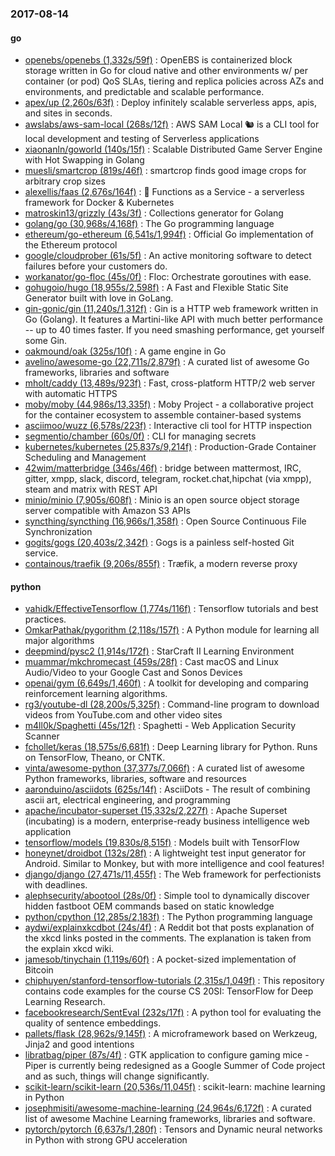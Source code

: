 ### 2017-08-14

#### go
* [openebs/openebs (1,332s/59f)](https://github.com/openebs/openebs) : OpenEBS is containerized block storage written in Go for cloud native and other environments w/ per container (or pod) QoS SLAs, tiering and replica policies across AZs and environments, and predictable and scalable performance.
* [apex/up (2,260s/63f)](https://github.com/apex/up) : Deploy infinitely scalable serverless apps, apis, and sites in seconds.
* [awslabs/aws-sam-local (268s/12f)](https://github.com/awslabs/aws-sam-local) : AWS SAM Local 🐿 is a CLI tool for local development and testing of Serverless applications
* [xiaonanln/goworld (140s/15f)](https://github.com/xiaonanln/goworld) : Scalable Distributed Game Server Engine with Hot Swapping in Golang
* [muesli/smartcrop (819s/46f)](https://github.com/muesli/smartcrop) : smartcrop finds good image crops for arbitrary crop sizes
* [alexellis/faas (2,676s/164f)](https://github.com/alexellis/faas) : 🐳 Functions as a Service - a serverless framework for Docker & Kubernetes
* [matroskin13/grizzly (43s/3f)](https://github.com/matroskin13/grizzly) : Collections generator for Golang
* [golang/go (30,968s/4,168f)](https://github.com/golang/go) : The Go programming language
* [ethereum/go-ethereum (6,541s/1,994f)](https://github.com/ethereum/go-ethereum) : Official Go implementation of the Ethereum protocol
* [google/cloudprober (61s/5f)](https://github.com/google/cloudprober) : An active monitoring software to detect failures before your customers do.
* [workanator/go-floc (45s/0f)](https://github.com/workanator/go-floc) : Floc: Orchestrate goroutines with ease.
* [gohugoio/hugo (18,955s/2,598f)](https://github.com/gohugoio/hugo) : A Fast and Flexible Static Site Generator built with love in GoLang.
* [gin-gonic/gin (11,240s/1,312f)](https://github.com/gin-gonic/gin) : Gin is a HTTP web framework written in Go (Golang). It features a Martini-like API with much better performance -- up to 40 times faster. If you need smashing performance, get yourself some Gin.
* [oakmound/oak (325s/10f)](https://github.com/oakmound/oak) : A game engine in Go
* [avelino/awesome-go (22,711s/2,879f)](https://github.com/avelino/awesome-go) : A curated list of awesome Go frameworks, libraries and software
* [mholt/caddy (13,489s/923f)](https://github.com/mholt/caddy) : Fast, cross-platform HTTP/2 web server with automatic HTTPS
* [moby/moby (44,986s/13,335f)](https://github.com/moby/moby) : Moby Project - a collaborative project for the container ecosystem to assemble container-based systems
* [asciimoo/wuzz (6,578s/223f)](https://github.com/asciimoo/wuzz) : Interactive cli tool for HTTP inspection
* [segmentio/chamber (60s/0f)](https://github.com/segmentio/chamber) : CLI for managing secrets
* [kubernetes/kubernetes (25,837s/9,214f)](https://github.com/kubernetes/kubernetes) : Production-Grade Container Scheduling and Management
* [42wim/matterbridge (346s/46f)](https://github.com/42wim/matterbridge) : bridge between mattermost, IRC, gitter, xmpp, slack, discord, telegram, rocket.chat,hipchat (via xmpp), steam and matrix with REST API
* [minio/minio (7,905s/608f)](https://github.com/minio/minio) : Minio is an open source object storage server compatible with Amazon S3 APIs
* [syncthing/syncthing (16,966s/1,358f)](https://github.com/syncthing/syncthing) : Open Source Continuous File Synchronization
* [gogits/gogs (20,403s/2,342f)](https://github.com/gogits/gogs) : Gogs is a painless self-hosted Git service.
* [containous/traefik (9,206s/855f)](https://github.com/containous/traefik) : Træfik, a modern reverse proxy

#### python
* [vahidk/EffectiveTensorflow (1,774s/116f)](https://github.com/vahidk/EffectiveTensorflow) : Tensorflow tutorials and best practices.
* [OmkarPathak/pygorithm (2,118s/157f)](https://github.com/OmkarPathak/pygorithm) : A Python module for learning all major algorithms
* [deepmind/pysc2 (1,914s/172f)](https://github.com/deepmind/pysc2) : StarCraft II Learning Environment
* [muammar/mkchromecast (459s/28f)](https://github.com/muammar/mkchromecast) : Cast macOS and Linux Audio/Video to your Google Cast and Sonos Devices
* [openai/gym (6,649s/1,460f)](https://github.com/openai/gym) : A toolkit for developing and comparing reinforcement learning algorithms.
* [rg3/youtube-dl (28,200s/5,325f)](https://github.com/rg3/youtube-dl) : Command-line program to download videos from YouTube.com and other video sites
* [m4ll0k/Spaghetti (45s/12f)](https://github.com/m4ll0k/Spaghetti) : Spaghetti - Web Application Security Scanner
* [fchollet/keras (18,575s/6,681f)](https://github.com/fchollet/keras) : Deep Learning library for Python. Runs on TensorFlow, Theano, or CNTK.
* [vinta/awesome-python (37,377s/7,066f)](https://github.com/vinta/awesome-python) : A curated list of awesome Python frameworks, libraries, software and resources
* [aaronduino/asciidots (625s/14f)](https://github.com/aaronduino/asciidots) : AsciiDots - The result of combining ascii art, electrical engineering, and programming
* [apache/incubator-superset (15,332s/2,227f)](https://github.com/apache/incubator-superset) : Apache Superset (incubating) is a modern, enterprise-ready business intelligence web application
* [tensorflow/models (19,830s/8,515f)](https://github.com/tensorflow/models) : Models built with TensorFlow
* [honeynet/droidbot (132s/28f)](https://github.com/honeynet/droidbot) : A lightweight test input generator for Android. Similar to Monkey, but with more intelligence and cool features!
* [django/django (27,471s/11,455f)](https://github.com/django/django) : The Web framework for perfectionists with deadlines.
* [alephsecurity/abootool (28s/0f)](https://github.com/alephsecurity/abootool) : Simple tool to dynamically discover hidden fastboot OEM commands based on static knowledge
* [python/cpython (12,285s/2,183f)](https://github.com/python/cpython) : The Python programming language
* [aydwi/explainxkcdbot (24s/4f)](https://github.com/aydwi/explainxkcdbot) : A Reddit bot that posts explanation of the xkcd links posted in the comments. The explanation is taken from the explain xkcd wiki.
* [jamesob/tinychain (1,119s/60f)](https://github.com/jamesob/tinychain) : A pocket-sized implementation of Bitcoin
* [chiphuyen/stanford-tensorflow-tutorials (2,315s/1,049f)](https://github.com/chiphuyen/stanford-tensorflow-tutorials) : This repository contains code examples for the course CS 20SI: TensorFlow for Deep Learning Research.
* [facebookresearch/SentEval (232s/17f)](https://github.com/facebookresearch/SentEval) : A python tool for evaluating the quality of sentence embeddings.
* [pallets/flask (28,962s/9,145f)](https://github.com/pallets/flask) : A microframework based on Werkzeug, Jinja2 and good intentions
* [libratbag/piper (87s/4f)](https://github.com/libratbag/piper) : GTK application to configure gaming mice - Piper is currently being redesigned as a Google Summer of Code project and as such, things will change significantly.
* [scikit-learn/scikit-learn (20,536s/11,045f)](https://github.com/scikit-learn/scikit-learn) : scikit-learn: machine learning in Python
* [josephmisiti/awesome-machine-learning (24,964s/6,172f)](https://github.com/josephmisiti/awesome-machine-learning) : A curated list of awesome Machine Learning frameworks, libraries and software.
* [pytorch/pytorch (6,637s/1,280f)](https://github.com/pytorch/pytorch) : Tensors and Dynamic neural networks in Python with strong GPU acceleration
